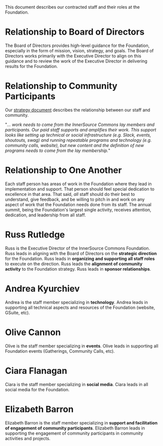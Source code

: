 This document describes our contracted staff and their roles at the Foundation.

# Relationship to Board of Directors

The Board of Directors provides high-level guidance for the Foundation, especially in the form of mission, vision, strategy, and goals.
The Board of Directors works primarily with the Executive Director to align on this guidance and to review the work of the Executive Director in delivering results for the Foundation.

# Relationship to Community Participants

Our [strategy document](https://github.com/InnerSourceCommons/foundation/blob/master/STRATEGY.md) describes the relationship between our staff and community.

"*... work needs to come from the InnerSource Commons lay members and participants. Our paid staff supports and amplifies their work. This support looks like setting up technical or social infrastructure (e.g. Slack, events, shoutouts, swag) and running repeatable programs and technology (e.g. community calls, website), but new content and the definition of new programs needs to come from the lay membership.*"

# Relationship to One Another

Each staff person has areas of work in the Foundation where they lead in implementation and support.
That person should feel special dedication to excellence in that area.
That said, _all_ staff should do their best to understand, give feedback, and be willing to pitch in and work on any aspect of work that the Foundation needs done from its staff.
The annual summit, being the Foundation's largest single activity, receives attention, dedication, and leadership from all staff.

# Russ Rutledge

Russ is the Executive Director of the InnerSource Commons Foundation.
Russ leads in aligning with the Board of Directors on the **strategic direction** for the Foundation.
Russ leads in **organizing and supporting all staff roles** to execute on the direction.
Russ leads the **alignment of community activity** to the Foundation strategy.
Russ leads in **sponsor relationships**.

# Andrea Kyurchiev

Andrea is the staff member specializing in **technology**.
Andrea leads in supporting all technical aspects and resources of the Foundation (website, GSuite, etc).

# Olive Cannon

Olive is the staff member specializing in **events**.
Olive leads in supporting all Foundation events (Gatherings, Community Calls, etc).

# Ciara Flanagan
Ciara is the staff member specializing in **social media**.
Ciara leads in all social media for the Foundation.

# Elizabeth Barron
Elizabeth Barron is the staff member specializing in **support and facilitation of engagement of community participants**.
Elizabeth Barron leads in supporting the engagement of community participants in community activities and projects.
